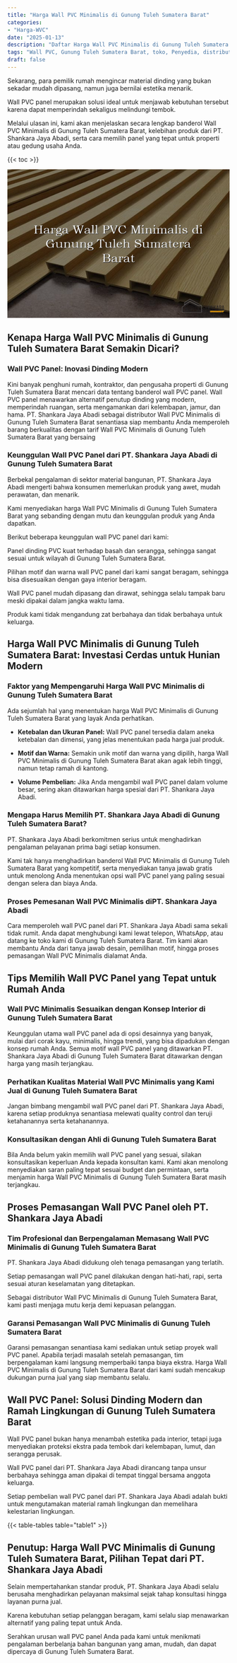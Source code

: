 ```yaml
---
title: "Harga Wall PVC Minimalis di Gunung Tuleh Sumatera Barat"
categories: 
- "Harga-WVC"
date: "2025-01-13"
description: "Daftar Harga Wall PVC Minimalis di Gunung Tuleh Sumatera Barat bagi hunian, kantor, dan ritel. Material unggulan, variasi motif, variasi warna modern, beserta layanan penempatan ditangani oleh teknisi profesional dan garansi resmi!|Jasa distribusi Wall PVC Minimalis di Gunung Tuleh Sumatera Barat bagi keperluan rumah, kantor, maupun toko, beserta panel terbaik dan pemasangan oleh teknisi profesional dan jaminan resmi.|Pilihan Wall PVC Minimalis di Gunung Tuleh Sumatera Barat yang andal untuk hunian, kantor, dan ritel, bersama material berkualitas dan pemasangan ditangani oleh tim profesional serta jaminan resmi.|Distribusi Wall PVC Minimalis di Gunung Tuleh Sumatera Barat untuk hunian, perkantoran, serta toko, beserta produk unggulan dan pemasangan oleh tim profesional, disertai beserta kepastian resmi.}"
tags: "Wall PVC, Gunung Tuleh Sumatera Barat, toko, Penyedia, distributor"
draft: false
---
```


Sekarang, para pemilik rumah mengincar material dinding yang bukan sekadar mudah dipasang, namun juga bernilai estetika menarik.

Wall PVC panel merupakan solusi ideal untuk menjawab kebutuhan tersebut karena dapat memperindah sekaligus melindungi tembok.

Melalui ulasan ini, kami akan menjelaskan secara lengkap banderol Wall PVC Minimalis di Gunung Tuleh Sumatera Barat, kelebihan produk dari PT. Shankara Jaya Abadi, serta cara memilih panel yang tepat untuk properti atau gedung usaha Anda.

{{< toc >}}

![Harga Wall PVC Minimalis di Gunung Tuleh Sumatera Barat](/images/Harga-WVC/Harga-Wall-PVC-Minimalis-di-Gunung-Tuleh-Sumatera-Barat.png)


## Kenapa Harga Wall PVC Minimalis di Gunung Tuleh Sumatera Barat Semakin Dicari?

### Wall PVC Panel: Inovasi Dinding Modern

Kini banyak penghuni rumah, kontraktor, dan pengusaha properti di Gunung Tuleh Sumatera Barat mencari data tentang banderol wall PVC panel. Wall PVC panel menawarkan alternatif penutup dinding yang modern, memperindah ruangan, serta mengamankan dari kelembapan, jamur, dan hama. PT. Shankara Jaya Abadi sebagai distributor Wall PVC Minimalis di Gunung Tuleh Sumatera Barat senantiasa siap membantu Anda memperoleh barang berkualitas dengan tarif Wall PVC Minimalis di Gunung Tuleh Sumatera Barat yang bersaing

### Keunggulan Wall PVC Panel dari PT. Shankara Jaya Abadi di Gunung Tuleh Sumatera Barat

Berbekal pengalaman di sektor material bangunan, PT. Shankara Jaya Abadi mengerti bahwa konsumen memerlukan produk yang awet, mudah perawatan, dan menarik.

Kami menyediakan harga Wall PVC Minimalis di Gunung Tuleh Sumatera Barat yang sebanding dengan mutu dan keunggulan produk yang Anda dapatkan.

Berikut beberapa keunggulan wall PVC panel dari kami:

Panel dinding PVC kuat terhadap basah dan serangga, sehingga sangat sesuai untuk wilayah di Gunung Tuleh Sumatera Barat.

Pilihan motif dan warna wall PVC panel dari kami sangat beragam, sehingga bisa disesuaikan dengan gaya interior beragam.

Wall PVC panel mudah dipasang dan dirawat, sehingga selalu tampak baru meski dipakai dalam jangka waktu lama.

Produk kami tidak mengandung zat berbahaya dan tidak berbahaya untuk keluarga.

## Harga Wall PVC Minimalis di Gunung Tuleh Sumatera Barat: Investasi Cerdas untuk Hunian Modern

### Faktor yang Mempengaruhi Harga Wall PVC Minimalis di Gunung Tuleh Sumatera Barat

Ada sejumlah hal yang menentukan harga Wall PVC Minimalis di Gunung Tuleh Sumatera Barat yang layak Anda perhatikan.

- **Ketebalan dan Ukuran Panel:** Wall PVC panel tersedia dalam aneka ketebalan dan dimensi, yang jelas menentukan pada harga jual produk.

- **Motif dan Warna:** Semakin unik motif dan warna yang dipilih, harga Wall PVC Minimalis di Gunung Tuleh Sumatera Barat akan agak lebih tinggi, namun tetap ramah di kantong.

- **Volume Pembelian:** Jika Anda mengambil wall PVC panel dalam volume besar, sering akan ditawarkan harga spesial dari PT. Shankara Jaya Abadi.

### Mengapa Harus Memilih PT. Shankara Jaya Abadi di Gunung Tuleh Sumatera Barat?

PT. Shankara Jaya Abadi berkomitmen serius untuk menghadirkan pengalaman pelayanan prima bagi setiap konsumen.

Kami tak hanya menghadirkan banderol Wall PVC Minimalis di Gunung Tuleh Sumatera Barat yang kompetitif, serta menyediakan tanya jawab gratis untuk menolong Anda menentukan opsi wall PVC panel yang paling sesuai dengan selera dan biaya Anda.

### Proses Pemesanan Wall PVC Minimalis diPT. Shankara Jaya Abadi

Cara memperoleh wall PVC panel dari PT. Shankara Jaya Abadi sama sekali tidak rumit. Anda dapat menghubungi kami lewat telepon, WhatsApp, atau datang ke toko kami di Gunung Tuleh Sumatera Barat. Tim kami akan membantu Anda dari tanya jawab desain, pemilihan motif, hingga proses pemasangan Wall PVC Minimalis dialamat Anda.

## Tips Memilih Wall PVC Panel yang Tepat untuk Rumah Anda

### Wall PVC Minimalis Sesuaikan dengan Konsep Interior di Gunung Tuleh Sumatera Barat

Keunggulan utama wall PVC panel ada di opsi desainnya yang banyak, mulai dari corak kayu, minimalis, hingga trendi, yang bisa dipadukan dengan konsep rumah Anda. Semua motif wall PVC panel yang ditawarkan PT. Shankara Jaya Abadi di Gunung Tuleh Sumatera Barat ditawarkan dengan harga yang masih terjangkau.

### Perhatikan Kualitas Material Wall PVC Minimalis yang Kami Jual di Gunung Tuleh Sumatera Barat

Jangan bimbang mengambil wall PVC panel dari PT. Shankara Jaya Abadi, karena setiap produknya senantiasa melewati quality control dan teruji ketahanannya serta ketahanannya.

### Konsultasikan dengan Ahli di Gunung Tuleh Sumatera Barat

Bila Anda belum yakin memilih wall PVC panel yang sesuai, silakan konsultasikan keperluan Anda kepada konsultan kami. Kami akan menolong menyediakan saran paling tepat sesuai budget dan permintaan, serta menjamin harga Wall PVC Minimalis di Gunung Tuleh Sumatera Barat masih terjangkau.

## Proses Pemasangan Wall PVC Panel oleh PT. Shankara Jaya Abadi

### Tim Profesional dan Berpengalaman Memasang Wall PVC Minimalis di Gunung Tuleh Sumatera Barat

PT. Shankara Jaya Abadi didukung oleh tenaga pemasangan yang terlatih.

Setiap pemasangan wall PVC panel dilakukan dengan hati-hati, rapi, serta sesuai aturan keselamatan yang ditetapkan.

Sebagai distributor Wall PVC Minimalis di Gunung Tuleh Sumatera Barat, kami pasti menjaga mutu kerja demi kepuasan pelanggan.

### Garansi Pemasangan Wall PVC Minimalis di Gunung Tuleh Sumatera Barat

Garansi pemasangan senantiasa kami sediakan untuk setiap proyek wall PVC panel. Apabila terjadi masalah setelah pemasangan, tim berpengalaman kami langsung memperbaiki tanpa biaya ekstra. Harga Wall PVC Minimalis di Gunung Tuleh Sumatera Barat dari kami sudah mencakup dukungan purna jual yang siap membantu selalu.

## Wall PVC Panel: Solusi Dinding Modern dan Ramah Lingkungan di Gunung Tuleh Sumatera Barat

Wall PVC panel bukan hanya menambah estetika pada interior, tetapi juga menyediakan proteksi ekstra pada tembok dari kelembapan, lumut, dan serangga perusak.

Wall PVC panel dari PT. Shankara Jaya Abadi dirancang tanpa unsur berbahaya sehingga aman dipakai di tempat tinggal bersama anggota keluarga.

Setiap pembelian wall PVC panel dari PT. Shankara Jaya Abadi adalah bukti untuk mengutamakan material ramah lingkungan dan memelihara kelestarian lingkungan.

{{< table-tables table="table1" >}}

## Penutup: Harga Wall PVC Minimalis di Gunung Tuleh Sumatera Barat, Pilihan Tepat dari PT. Shankara Jaya Abadi

Selain mempertahankan standar produk, PT. Shankara Jaya Abadi selalu berusaha menghadirkan pelayanan maksimal sejak tahap konsultasi hingga layanan purna jual.

Karena kebutuhan setiap pelanggan beragam, kami selalu siap menawarkan alternatif yang paling tepat untuk Anda.

Serahkan urusan wall PVC panel Anda pada kami untuk menikmati pengalaman berbelanja bahan bangunan yang aman, mudah, dan dapat dipercaya di Gunung Tuleh Sumatera Barat.